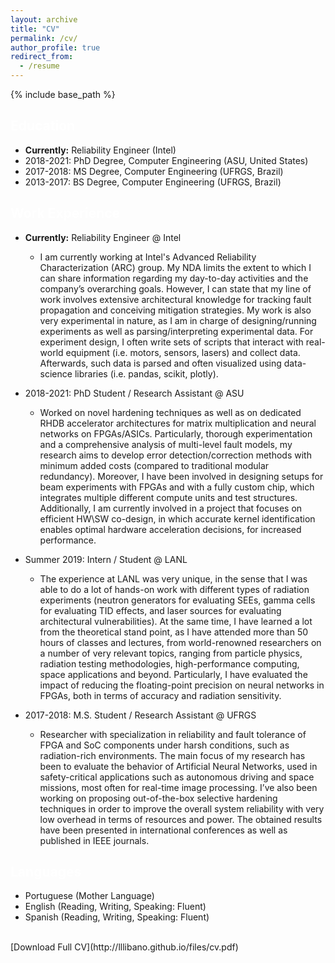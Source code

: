 ```yaml
---
layout: archive
title: "CV"
permalink: /cv/
author_profile: true
redirect_from:
  - /resume
---
```


{% include base_path %}

## <span style="color:white">Education</span>

* **Currently:** Reliability Engineer (Intel)
* 2018-2021: PhD Degree, Computer Engineering (ASU, United States)
* 2017-2018: MS Degree, Computer Engineering (UFRGS, Brazil)
* 2013-2017: BS Degree, Computer Engineering (UFRGS, Brazil)

## <span style="color:white">Work Experience</span>

* **Currently:** Reliability Engineer @ Intel
  * I am currently working at Intel's Advanced Reliability Characterization (ARC) group. My NDA limits the extent to which I can share information regarding my day-to-day activities and the company’s overarching goals. However, I can state that my line of work involves extensive architectural knowledge for tracking fault propagation and conceiving mitigation strategies. My work is also very experimental in nature, as I am in charge of designing/running experiments as well as parsing/interpreting experimental data. For experiment design, I often write sets of scripts that interact with real-world equipment (i.e. motors, sensors, lasers) and collect data. Afterwards, such data is parsed and often visualized using data-science libraries (i.e. pandas, scikit, plotly).

* 2018-2021: PhD Student / Research Assistant @ ASU
  * Worked on novel hardening techniques as well as on dedicated RHDB accelerator architectures for matrix multiplication and neural networks on FPGAs/ASICs. Particularly, thorough experimentation and a comprehensive analysis of multi-level fault models, my research aims to develop error detection/correction methods with minimum added costs (compared to traditional modular redundancy). Moreover, I have been involved in designing setups for beam experiments with FPGAs and with a fully custom chip, which integrates multiple different compute units and test structures. Additionally, I am currently involved in a project that focuses on efficient HW\SW co-design, in which accurate kernel identification enables optimal hardware acceleration decisions, for increased performance.

* Summer 2019: Intern / Student @ LANL
  * The experience at LANL was very unique, in the sense that I was able to do a lot of hands-on work with different types of radiation experiments (neutron generators for evaluating SEEs, gamma cells for evaluating TID effects, and laser sources for evaluating architectural vulnerabilities). At the same time, I have learned a lot from the theoretical stand point, as I have attended more than 50 hours of classes and lectures, from world-renowned researchers on a number of very relevant topics, ranging from particle physics, radiation testing methodologies, high-performance computing, space applications and beyond. Particularly, I have evaluated the impact of reducing the floating-point precision on neural networks in FPGAs, both in terms of accuracy and radiation sensitivity.

* 2017-2018: M.S. Student / Research Assistant @ UFRGS
  * Researcher with specialization in reliability and fault tolerance of FPGA and SoC components under harsh conditions, such as radiation-rich environments. The main focus of my research has been to evaluate the behavior of Artificial Neural Networks, used in safety-critical applications such as autonomous driving and space missions, most often for real-time image processing. I’ve also been working on proposing out-of-the-box selective hardening techniques in order to improve the overall system reliability with very low overhead in terms of resources and power. The obtained results have been presented in international conferences as well as published in IEEE journals.
  
## <span style="color:white">Languages</span>

* Portuguese (Mother Language)
* English (Reading, Writing, Speaking: Fluent)
* Spanish (Reading, Writing, Speaking: Fluent)

 <br />
[Download Full CV](http://lllibano.github.io/files/cv.pdf)
